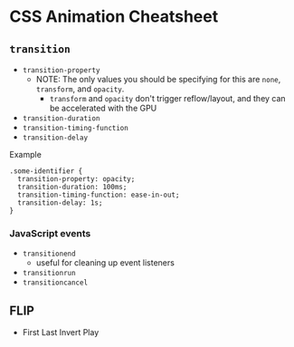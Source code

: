 # CSS Animation Cheatsheet

## `transition`

- `transition-property`
  - NOTE: The only values you should be specifying for this are `none`,
    `transform`, and `opacity`.
    - `transform` and `opacity` don't trigger reflow/layout, and they can be
      accelerated with the GPU
- `transition-duration`
- `transition-timing-function` 
- `transition-delay`


Example
```
.some-identifier {
  transition-property: opacity;
  transition-duration: 100ms;
  transition-timing-function: ease-in-out;
  transition-delay: 1s;
}
```

### JavaScript events
- `transitionend`
  - useful for cleaning up event listeners
- `transitionrun`
- `transitioncancel`

## FLIP

- First Last Invert Play

